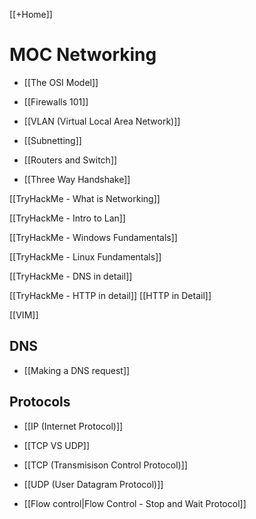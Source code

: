 [[+Home]]

# MOC Networking


- [[The OSI Model]]
- [[Firewalls 101]]
- [[VLAN (Virtual Local Area Network)]]
- [[Subnetting]]

- [[Routers and Switch]]
- [[Three Way Handshake]]

[[TryHackMe - What is Networking]]

[[TryHackMe - Intro to Lan]]

[[TryHackMe - Windows Fundamentals]]

[[TryHackMe - Linux Fundamentals]]

[[TryHackMe - DNS in detail]]

[[TryHackMe - HTTP in detail]]
[[HTTP in Detail]]

[[VIM]]

## DNS
- [[Making a DNS request]]

## Protocols
- [[IP (Internet Protocol)]]

- [[TCP VS UDP]]
- [[TCP (Transmisison Control Protocol)]]
- [[UDP (User Datagram Protocol)]]

- [[Flow control|Flow Control - Stop and Wait Protocol]]
